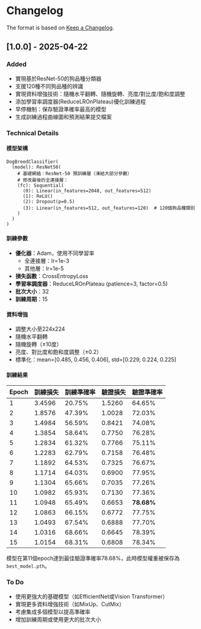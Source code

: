 # Changelog

The format is based on [Keep a Changelog](https://keepachangelog.com/en/1.0.0/).

## [1.0.0] - 2025-04-22

### Added
- 實現基於ResNet-50的狗品種分類器
- 支援120種不同狗品種的辨識
- 實現資料增強技術：隨機水平翻轉、隨機旋轉、亮度/對比度/飽和度調整
- 添加學習率調度器(ReduceLROnPlateau)優化訓練過程
- 早停機制：保存驗證準確率最高的模型
- 生成訓練過程曲線圖和預測結果提交檔案

### Technical Details

#### 模型架構
```
DogBreedClassifier(
  (model): ResNet50(
    # 基礎網絡：ResNet-50 預訓練層（凍結大部分參數）
    # 修改最後的全連接層：
    (fc): Sequential(
      (0): Linear(in_features=2048, out_features=512)
      (1): ReLU()
      (2): Dropout(p=0.5)
      (3): Linear(in_features=512, out_features=120)  # 120個狗品種類別
    )
  )
)
```

#### 訓練參數
- **優化器**：Adam，使用不同學習率
  - 全連接層：lr=1e-3
  - 其他層：lr=1e-5
- **損失函數**：CrossEntropyLoss
- **學習率調度器**：ReduceLROnPlateau (patience=3, factor=0.5)
- **批次大小**：32
- **訓練周期**：15

#### 資料增強
- 調整大小至224x224
- 隨機水平翻轉
- 隨機旋轉（±10度）
- 亮度、對比度和飽和度調整（±0.2）
- 標準化：mean=[0.485, 0.456, 0.406], std=[0.229, 0.224, 0.225]

#### 訓練結果

| Epoch | 訓練損失 | 訓練準確率 | 驗證損失 | 驗證準確率 |
|-------|---------|-----------|---------|-----------|
| 1     | 3.4596  | 20.75%    | 1.5260  | 64.65%    |
| 2     | 1.8576  | 47.39%    | 1.0028  | 72.03%    |
| 3     | 1.4984  | 56.59%    | 0.8421  | 74.08%    |
| 4     | 1.3854  | 58.64%    | 0.7750  | 76.28%    |
| 5     | 1.2834  | 61.32%    | 0.7766  | 75.11%    |
| 6     | 1.2283  | 62.79%    | 0.7158  | 76.48%    |
| 7     | 1.1892  | 64.53%    | 0.7325  | 76.67%    |
| 8     | 1.1714  | 64.03%    | 0.6900  | 77.95%    |
| 9     | 1.1304  | 65.66%    | 0.7035  | 77.26%    |
| 10    | 1.0982  | 65.93%    | 0.7130  | 77.36%    |
| 11    | 1.0948  | 65.49%    | 0.6653  | **78.68%** |
| 12    | 1.0863  | 66.15%    | 0.6772  | 77.75%    |
| 13    | 1.0493  | 67.54%    | 0.6888  | 77.70%    |
| 14    | 1.0316  | 68.66%    | 0.6645  | 78.39%    |
| 15    | 1.0154  | 68.31%    | 0.6808  | 78.34%    |

模型在第11個epoch達到最佳驗證準確率78.68%，此時模型權重被保存為`best_model.pth`。

### To Do
- 使用更強大的基礎模型（如EfficientNet或Vision Transformer）
- 實現更多資料增強技術（如MixUp、CutMix）
- 考慮集成多個模型以提高準確率
- 增加訓練周期或使用更大的批次大小 